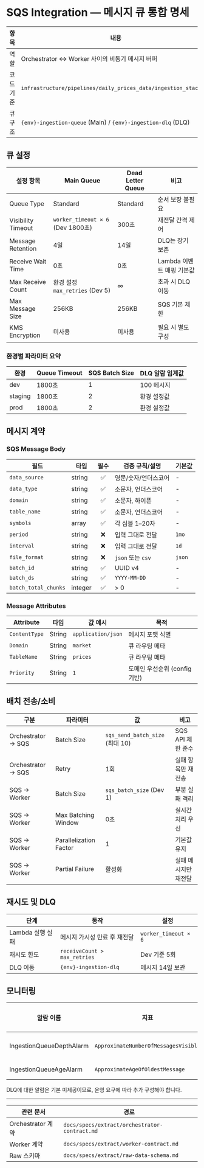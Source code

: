 # SQS Integration — 메시지 큐 통합 명세

| 항목 | 내용 |
|------|------|
| 역할 | Orchestrator ↔ Worker 사이의 비동기 메시지 버퍼 |
| 코드 기준 | `infrastructure/pipelines/daily_prices_data/ingestion_stack.py` |
| 큐 구조 | `{env}-ingestion-queue` (Main) / `{env}-ingestion-dlq` (DLQ) |

## 큐 설정

| 설정 항목 | Main Queue | Dead Letter Queue | 비고 |
|----------|------------|-------------------|------|
| Queue Type | Standard | Standard | 순서 보장 불필요 |
| Visibility Timeout | `worker_timeout × 6` (Dev 1800초) | 300초 | 재전달 간격 제어 |
| Message Retention | 4일 | 14일 | DLQ는 장기 보존 |
| Receive Wait Time | 0초 | 0초 | Lambda 이벤트 매핑 기본값 |
| Max Receive Count | 환경 설정 `max_retries` (Dev 5) | ∞ | 초과 시 DLQ 이동 |
| Max Message Size | 256KB | 256KB | SQS 기본 제한 |
| KMS Encryption | 미사용 | 미사용 | 필요 시 별도 구성 |

### 환경별 파라미터 요약

| 환경 | Queue Timeout | SQS Batch Size | DLQ 알람 임계값 |
|------|---------------|----------------|----------------|
| dev | 1800초 | 1 | 100 메시지 |
| staging | 1800초 | 2 | 환경 설정값 |
| prod | 1800초 | 2 | 환경 설정값 |

## 메시지 계약

### SQS Message Body

| 필드 | 타입 | 필수 | 검증 규칙/설명 | 기본값 |
|------|------|:---:|----------------|--------|
| `data_source` | string | ✅ | 영문/숫자/언더스코어 | - |
| `data_type` | string | ✅ | 소문자, 언더스코어 | - |
| `domain` | string | ✅ | 소문자, 하이픈 | - |
| `table_name` | string | ✅ | 소문자, 언더스코어 | - |
| `symbols` | array | ✅ | 각 심볼 1–20자 | - |
| `period` | string | ❌ | 입력 그대로 전달 | `1mo` |
| `interval` | string | ❌ | 입력 그대로 전달 | `1d` |
| `file_format` | string | ❌ | `json` 또는 `csv` | `json` |
| `batch_id` | string | ✅ | UUID v4 | - |
| `batch_ds` | string | ✅ | `YYYY-MM-DD` | - |
| `batch_total_chunks` | integer | ✅ | > 0 | - |

### Message Attributes

| Attribute | 타입 | 값 예시 | 목적 |
|-----------|------|---------|------|
| `ContentType` | String | `application/json` | 메시지 포맷 식별 |
| `Domain` | String | `market` | 큐 라우팅 메타 |
| `TableName` | String | `prices` | 큐 라우팅 메타 |
| `Priority` | String | `1` | 도메인 우선순위 (config 기반) |

## 배치 전송/소비

| 구분 | 파라미터 | 값 | 비고 |
|------|----------|-----|------|
| Orchestrator → SQS | Batch Size | `sqs_send_batch_size` (최대 10) | SQS API 제한 준수 |
| Orchestrator → SQS | Retry | 1회 | 실패 항목만 재전송 |
| SQS → Worker | Batch Size | `sqs_batch_size` (Dev 1) | 부분 실패 격리 |
| SQS → Worker | Max Batching Window | 0초 | 실시간 처리 우선 |
| SQS → Worker | Parallelization Factor | 1 | 기본값 유지 |
| SQS → Worker | Partial Failure | 활성화 | 실패 메시지만 재전달 |

## 재시도 및 DLQ

| 단계 | 동작 | 설정 |
|------|------|------|
| Lambda 실행 실패 | 메시지 가시성 만료 후 재전달 | `worker_timeout × 6` |
| 재시도 한도 | `receiveCount > max_retries` | Dev 기준 5회 |
| DLQ 이동 | `{env}-ingestion-dlq` | 메시지 14일 보관 |

## 모니터링

| 알람 이름 | 지표 | 임계값 (Dev) | 정의 위치 |
|-----------|------|--------------|------------|
| IngestionQueueDepthAlarm | `ApproximateNumberOfMessagesVisible` | 100 메시지 | `ingestion_stack.py` |
| IngestionQueueAgeAlarm | `ApproximateAgeOfOldestMessage` | 300초 | `ingestion_stack.py` |

DLQ에 대한 알람은 기본 미제공이므로, 운영 요구에 따라 추가 구성해야 합니다.

---

| 관련 문서 | 경로 |
|----------|------|
| Orchestrator 계약 | `docs/specs/extract/orchestrator-contract.md` |
| Worker 계약 | `docs/specs/extract/worker-contract.md` |
| Raw 스키마 | `docs/specs/extract/raw-data-schema.md` |
